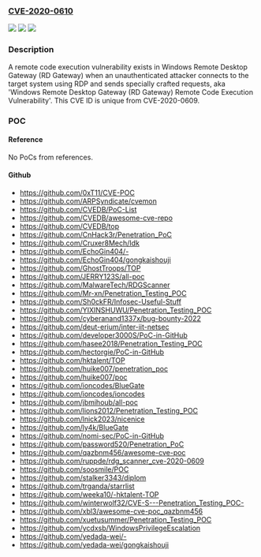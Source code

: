 ### [CVE-2020-0610](https://cve.mitre.org/cgi-bin/cvename.cgi?name=CVE-2020-0610)
![](https://img.shields.io/static/v1?label=Product&message=Windows%20Server&color=blue)
![](https://img.shields.io/static/v1?label=Version&message=n%2Fa&color=blue)
![](https://img.shields.io/static/v1?label=Vulnerability&message=Remote%20Code%20Execution&color=brighgreen)

### Description

A remote code execution vulnerability exists in Windows Remote Desktop Gateway (RD Gateway) when an unauthenticated attacker connects to the target system using RDP and sends specially crafted requests, aka 'Windows Remote Desktop Gateway (RD Gateway) Remote Code Execution Vulnerability'. This CVE ID is unique from CVE-2020-0609.

### POC

#### Reference
No PoCs from references.

#### Github
- https://github.com/0xT11/CVE-POC
- https://github.com/ARPSyndicate/cvemon
- https://github.com/CVEDB/PoC-List
- https://github.com/CVEDB/awesome-cve-repo
- https://github.com/CVEDB/top
- https://github.com/CnHack3r/Penetration_PoC
- https://github.com/Cruxer8Mech/Idk
- https://github.com/EchoGin404/-
- https://github.com/EchoGin404/gongkaishouji
- https://github.com/GhostTroops/TOP
- https://github.com/JERRY123S/all-poc
- https://github.com/MalwareTech/RDGScanner
- https://github.com/Mr-xn/Penetration_Testing_POC
- https://github.com/Sh0ckFR/Infosec-Useful-Stuff
- https://github.com/YIXINSHUWU/Penetration_Testing_POC
- https://github.com/cyberanand1337x/bug-bounty-2022
- https://github.com/deut-erium/inter-iit-netsec
- https://github.com/developer3000S/PoC-in-GitHub
- https://github.com/hasee2018/Penetration_Testing_POC
- https://github.com/hectorgie/PoC-in-GitHub
- https://github.com/hktalent/TOP
- https://github.com/huike007/penetration_poc
- https://github.com/huike007/poc
- https://github.com/ioncodes/BlueGate
- https://github.com/ioncodes/ioncodes
- https://github.com/jbmihoub/all-poc
- https://github.com/lions2012/Penetration_Testing_POC
- https://github.com/lnick2023/nicenice
- https://github.com/ly4k/BlueGate
- https://github.com/nomi-sec/PoC-in-GitHub
- https://github.com/password520/Penetration_PoC
- https://github.com/qazbnm456/awesome-cve-poc
- https://github.com/ruppde/rdg_scanner_cve-2020-0609
- https://github.com/soosmile/POC
- https://github.com/stalker3343/diplom
- https://github.com/trganda/starrlist
- https://github.com/weeka10/-hktalent-TOP
- https://github.com/winterwolf32/CVE-S---Penetration_Testing_POC-
- https://github.com/xbl3/awesome-cve-poc_qazbnm456
- https://github.com/xuetusummer/Penetration_Testing_POC
- https://github.com/ycdxsb/WindowsPrivilegeEscalation
- https://github.com/yedada-wei/-
- https://github.com/yedada-wei/gongkaishouji

